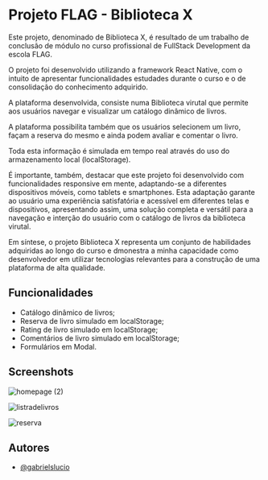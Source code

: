 # Projeto FLAG - Biblioteca X
Este projeto, denominado de Biblioteca X, é resultado de um trabalho de conclusão de módulo no curso profissional de FullStack Development da escola FLAG. 

O projeto foi desenvolvido utilizando a framework React Native, com o intuito de apresentar funcionalidades estudades durante o curso e o de consolidação do conhecimento adquirido.

A plataforma desenvolvida, consiste numa Biblioteca virutal que permite aos usuários navegar e visualizar um catálogo dinâmico de livros.

A plataforma possibilita também que os usuários selecionem um livro, façam a reserva do mesmo e ainda podem avaliar e comentar o livro.

Toda esta informação é simulada em tempo real através do uso do armazenamento local (localStorage).

É importante, também, destacar que este projeto foi desenvolvido com funcionalidades responsive em mente, adaptando-se a diferentes dispositivos móveis, como tablets e smartphones. Esta adaptação garante ao usuário uma experiência satisfatória e acessível em diferentes telas e dispositivos, apresentando assim, uma solução completa e versátil para a navegação e interção do usuário com o catálogo de livros da biblioteca virutal. 

Em síntese, o projeto Biblioteca X representa um conjunto de habilidades adquiridas ao longo do curso e dmonestra a minha capacidade como desenvolvedor em utilizar tecnologias relevantes para a construção de uma plataforma de alta qualidade. 


## Funcionalidades

- Catálogo dinâmico de livros;
- Reserva de livro simulado em localStorage;
- Rating de livro simulado em localStorage;
- Comentários de livro simulado em localStorage;
- Formulários em Modal.


## Screenshots

![homepage (2)](https://user-images.githubusercontent.com/117771594/221677530-925734bb-0de2-4ca7-acdb-1a42516669bd.jpg)


![listradelivros](https://user-images.githubusercontent.com/117771594/221677692-29de3d94-1174-401c-9029-f4ef62bc71da.png)


![reserva](https://user-images.githubusercontent.com/117771594/221677703-e8005498-8636-4c5a-88cb-30dd23b179d3.png)


## Autores

- [@gabrielslucio](https://github.com/gabrielslucio)
